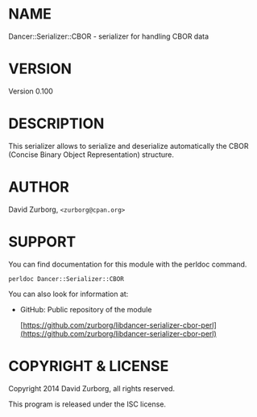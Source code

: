 # NAME

Dancer::Serializer::CBOR - serializer for handling CBOR data

# VERSION

Version 0.100

# DESCRIPTION

This serializer allows to serialize and deserialize automatically the CBOR (Concise Binary Object Representation) structure.

# AUTHOR

David Zurborg, `<zurborg@cpan.org>`

# SUPPORT

You can find documentation for this module with the perldoc command.

    perldoc Dancer::Serializer::CBOR

You can also look for information at:

- GitHub: Public repository of the module

    [https://github.com/zurborg/libdancer-serializer-cbor-perl](https://github.com/zurborg/libdancer-serializer-cbor-perl)

# COPYRIGHT & LICENSE

Copyright 2014 David Zurborg, all rights reserved.

This program is released under the ISC license.
